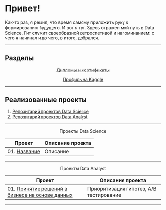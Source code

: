 # Привет! 
Как-то раз, я решил, что время самому приложить руку к формированию будущего. И вот я тут. Здесь отражен мой путь в Data Science. Гит служит своеобразной ретроспетивой и напоминанием: с чего я начинал и до чего, в итоге, добрался. 
__________________________________________________________________________________________________________________________

## Разделы
<p align="center"> <a href="https://github.com/urzumo/diplomas_and_certificates">Дипломы и сертификаты</a></p>
<p align="center"> <a href="https://www.kaggle.com/antonrdblck">Профиль на Kaggle</a></p>

__________________________________________________________________________________________________________________________

## Реализованные проекты
01. [Репозитарий проектов Data Science](https://github.com/urzumo/data_science_projects)  
02. [Репозитарий проектов Data Analyst](https://github.com/urzumo/data_analyst_projects)  
__________________________________________________________________________________________________________________________

<p align="center"> Проекты Data Science </p align="center">

| **Проект** | **Описание проекта** | 
| -------------------- | --------------------- |
| 01. [Название](ссылка)|Описание|Завершен|
__________________________________________________________________________________________________________________________

<p align="center"> Проекты Data Analyst </p align="center">

| **Проект** | **Описание проекта** | 
| -------------------- | --------------------- |
| 01. [Принятие решений в бизнесе на основе данных](https://nbviewer.org/github/urzumo/data_analyst_projects/blob/14236d124546c5deb0b27c324a46aaad421ffc98/e_comm_AB_test/e_comm_AB_tests.ipynb)|Приоритизация гипотез, А/В тестирование|Завершен|
__________________________________________________________________________________________________________________________
